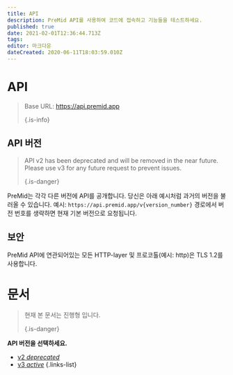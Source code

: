 ```yaml
---
title: API
description: PreMid API를 사용하여 코드에 접속하고 기능들을 테스트하세요.
published: true
date: 2021-02-01T12:36:44.713Z
tags:
editor: 마크다운
dateCreated: 2020-06-11T18:03:59.010Z
---
```


# API

> Base URL: https://api.premid.app 
> 
> {.is-info}

## API 버전
> API v2 has been deprecated and will be removed in the near future. Please use v3 for any future request to prevent issues. 
> 
> {.is-danger}

PreMid는 각각 다른 버전에 API를 공개합니다. 당신은 아래 예시처럼 과거의 버전을 불러올 수 있습니다. 예시: `https://api.premid.app/v{version_number}` 경로에서 버전 번호를 생략하면 현재 기본 버전으로 요청됩니다.

## 보안

PreMid API에 연관되어있는 모든 HTTP-layer 및 프로코톨(예시: http)은 TLS 1.2를 사용합니다.

# 문서
> 현재 본 문서는 진행형 입니다. 
> 
> {.is-danger}

**API 버전을 선택하세요.**
- [v2 *deprecated*](/dev/api/v2)
- [v3 *active*](/dev/api/v3)
{.links-list}